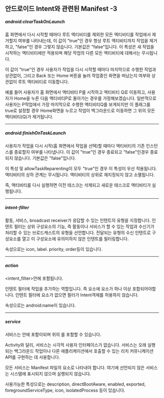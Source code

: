 ## 안드로이드 Intent와 관련된 Manifest -3

##### android:clearTaskOnLaunch

홈 화면에서 다시 시작할 때마다 루트 액티비티를 제외한 모든 액티비티를 작업에서 제거할지 여부를 나타내는데, 이 값이 "true"인 경우 항상 루트 액티비티까지 작업을 제거하고, "false"인 경우 그렇지 않습니다. 기본값은 "false"입니다. 이 특성은 새 작업을 시작하는 액티비티에만 적용되며 해당 작업의 다른 모든 액티비티에 대해서는 무시됩니다.

이 값이 "true"인 경우 사용자가 작업을 다시 시작할 때마다 마지막으로 수행한 작업과 상관없이, 그리고 Back 또는 Home 버튼을 눌러 작업중인 화면을 떠났는지 여부와 상관없이 루트 액티비티로 이동합니다.

예를 들어  사용자가 홈 화면에서 액티비티 P를 시작하고 액티비티 Q로 이동하고, 사용자가 Home을 누른 다음 액티비티P로 돌아가는 경우를 가정해보겠습니다. 일반적으로 사용자는 P작업에서 가장 마지막으로 수행한 액티비티Q를 보게되지만 이 플래그를 true로 설정할 경우 Home화면을 누르고 작업이 백그라운드로 이동하면 그 위의 모든 액티비티(Q)가 제거됩니다.



___

##### android:finishOnTaskLaunch

사용자가 작업을 다시 시작(홈 화면에서 작업을 선택)할 때마다 액티비티의 기존 인스턴스를 종료할지 여부를 나타냅니다. 이 값이 "true"인 경우 종료되고 "false"인경우 종료되지 않습니다. 기본값은 "false"입니다.

이 특성 및 allowTaskReparenting이 모두 "true"인 경우 이 특성이 우선 적용됩니다. 액티비티의 상하 관계는 무시됩니다. 액티비티의 상위로 재지정되지 않고 소멸됩니다.

즉, 액티비티를 다시 실행하면 이전 태스크는 삭제되고 새로운 태스크로 액티비티가 실행됩니다.

___

##### intent-filter

활동, 서비스, broadcast receiver가 응답할 수 있는 인텐트의 유형을 지정합니다. 인텐트 필터는 상위 구성요소의 기능, 즉 활동이나 서비스가 할 수 있는 작업과 수신기가 처리할 수 있는 브로드캐스트의 유형을 선언합니다. 전달되는 유형의 수신 인텐트로 구성요소를 열고 이 구성요소에 유의미하지 않은 인텐트를 필터링합니다.

속성으로는 icon, label. priority, order등이 있습니다.

___

##### action

<intent_filter>안에 포함됩니다.

인텐트 필터에 작업을 추가하는 역할입니다. 즉 <internt-filter>요소에 <action>요소가 하나 이상 포합되어야합니다. 인텐트 필터에 <action> 요소가 없으면 필터가 Intent객체를 허용하지 않습니다.

속성으로는 android:name이 있습니다.

___

##### service

서비스는 <application>안에 포함이되며 위의 <intent-filter>를 포함할 수 있습니다.

Activity와 달리, 서비스는 시각적 사용자 인터페이스가 없습니다. 서비스는 오래 실행되는 백그라운드 작업이나 다른 애플리케이션에서 호출할 수 있는 리치 커뮤니케이션 API를 구현하는 데 사용합니다.

모든 서비스는 Manifest 파일의 <service>요소로 나타내야 합니다. 여기에 선언되지 않은 서비스는 시스템에 표시되지 않으며 실행되지 않습니다.

사용가능한 특성으로는 description, directBootAware, enabled, exported, foregroundServiceType, icon, isolatedProcess 등이 있습니다.